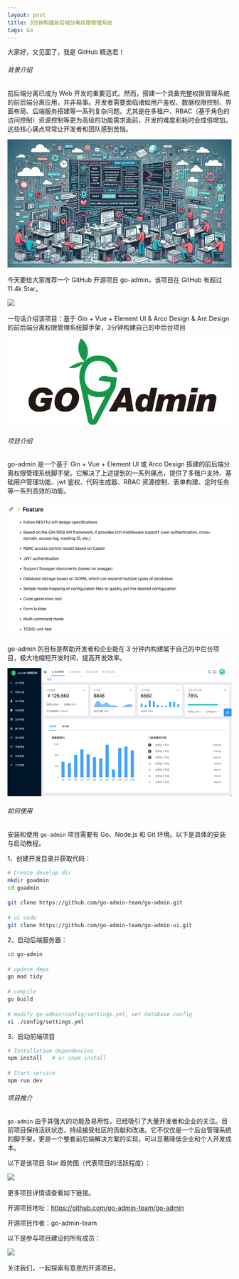 ```yaml
---
layout: post
title: 3分钟构建前后端分离权限管理系统
tags: Go
---
```


大家好，又见面了，我是 GitHub 精选君！

###### 背景介绍

前后端分离已成为 Web 开发的重要范式。然而，搭建一个具备完整权限管理系统的前后端分离应用，并非易事。开发者需要面临诸如用户鉴权、数据权限控制、界面布局、后端服务搭建等一系列复杂问题。尤其是在多租户、RBAC（基于角色的访问控制）资源控制等更为高级的功能需求面前，开发的难度和耗时会成倍增加。这些核心痛点常常让开发者和团队感到苦恼。

![](https://raw.githubusercontent.com/ZhuPeng/pic/master/mac/compress_tmp-f794f296ce250656172e4bebac99824c.png)

今天要给大家推荐一个 GitHub 开源项目 go-admin，该项目在 GitHub 有超过 11.4k Star。

![](https://stats.deeptrain.net/repo/go-admin-team/go-admin/?theme=light)

一句话介绍该项目：基于 Gin + Vue + Element UI &  Arco Design & Ant Design 的前后端分离权限管理系统脚手架，3分钟构建自己的中后台项目

![](https://raw.githubusercontent.com/ZhuPeng/pic/master/images/compress_image-20241020195520678.png)


###### 项目介绍

go-admin 是一个基于 Gin + Vue + Element UI 或 Arco Design 搭建的前后端分离权限管理系统脚手架。它解决了上述提到的一系列痛点，提供了多租户支持、基础用户管理功能、jwt 鉴权、代码生成器、RBAC 资源控制、表单构建、定时任务等一系列高效的功能。

![](https://raw.githubusercontent.com/ZhuPeng/pic/master/images/compress_image-20240909220656471.png)

go-admin 的目标是帮助开发者和企业能在 3 分钟内构建属于自己的中后台项目，极大地缩短开发时间，提高开发效率。

![](https://raw.githubusercontent.com/ZhuPeng/pic/master/images/compress_image-20240909220632603.png)

###### 如何使用

安装和使用 `go-admin` 项目需要有 Go、Node.js 和 Git 环境。以下是具体的安装与启动教程。

1、创建开发目录并获取代码：

```bash
# Create develop dir
mkdir goadmin
cd goadmin

git clone https://github.com/go-admin-team/go-admin.git

# ui code
git clone https://github.com/go-admin-team/go-admin-ui.git
```

2、启动后端服务器：

```bash
cd go-admin

# update deps
go mod tidy

# compile
go build

# modify go-admin/config/settings.yml, set database config
vi ./config/settings.yml
```

3、启动前端项目

```bash
# Installation dependencies
npm install   # or cnpm install

# Start service
npm run dev
```

###### 项目推介

`go-admin` 由于其强大的功能及易用性，已经吸引了大量开发者和企业的关注。目前项目保持活跃状态，持续接受社区的贡献和改进。它不仅仅是一个后台管理系统的脚手架，更是一个整套前后端解决方案的实现，可以显著降低企业和个人开发成本。

以下是该项目 Star 趋势图（代表项目的活跃程度）：

![](https://api.star-history.com/svg?repos=go-admin-team/go-admin&type=Timeline)

更多项目详情请查看如下链接。

开源项目地址：https://github.com/go-admin-team/go-admin 

开源项目作者：go-admin-team

以下是参与项目建设的所有成员：

![](https://contrib.rocks/image?repo=go-admin-team/go-admin)

关注我们，一起探索有意思的开源项目。

